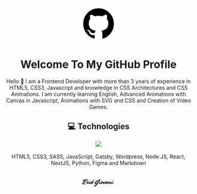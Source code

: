 <div align="center">
   <img width="20%" src="https://raw.githubusercontent.com/ErikGIovani/ErikGIovani/main/images/new-github.png">
  <h1>Welcome To My GitHub Profile</h1>
   <p>Hello 👋 I am a Frontend Developer with more than 3 years of experience in HTML5, CSS3, Javascript and knowledge in CSS Architectures and CSS Animations. I am currently learning English, Advanced Animations with Canvas in Javascript, Animations with SVG and CSS and Creation of Video Games.</p>	   
</div>

<div align="center">
   <h2>💻 Technologies</h2>
   <img width="60%" src="https://skillicons.dev/icons?i=html,css,sass,javascript,gatsby,wordpress,nodejs,react,nextjs,python,figma,md&perline=6">
   <p>HTML5, CSS3, SASS, JavaScript, Gatsby, Wordpress, Node JS, React, NextJS, Python, Figma and Markdown</p>
</div>

## 
<div align="center">
  <img width="20%" src="https://raw.githubusercontent.com/ErikGIovani/ErikGIovani/main/images/new-logo.png"></a>
</div>




<!--
**ErikGIovani/ErikGIovani** is a ✨ _special_ ✨ repository because its `README.md` (this file) appears on your GitHub profile.

Here are some ideas to get you started:

- 🔭 I’m currently working on ....
- 🌱 I’m currently learning ...
- 👯 I’m looking to collaborate on ...
- 🤔 I’m looking for help with ...
- 💬 Ask me about ...
- 📫 How to reach me: ...
- 😄 Pronouns: ...
- ⚡ Fun fact: ...
-->
